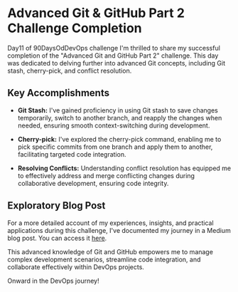 # Advanced Git & GitHub Part 2 Challenge Completion
Day11 of 90DaysOdDevOps challenge
I'm thrilled to share my successful completion of the "Advanced Git and GitHub Part 2" challenge. This day was dedicated to delving further into advanced Git concepts, including Git stash, cherry-pick, and conflict resolution.

## Key Accomplishments

- **Git Stash:** I've gained proficiency in using Git stash to save changes temporarily, switch to another branch, and reapply the changes when needed, ensuring smooth context-switching during development.

- **Cherry-pick:** I've explored the cherry-pick command, enabling me to pick specific commits from one branch and apply them to another, facilitating targeted code integration.

- **Resolving Conflicts:** Understanding conflict resolution has equipped me to effectively address and merge conflicting changes during collaborative development, ensuring code integrity.

## Exploratory Blog Post

For a more detailed account of my experiences, insights, and practical applications during this challenge, I've documented my journey in a Medium blog post. You can access it [here](https://medium.com/@mwasnik7/day11-90daysofdevops-45083baf1789).

This advanced knowledge of Git and GitHub empowers me to manage complex development scenarios, streamline code integration, and collaborate effectively within DevOps projects.

Onward in the DevOps journey!
